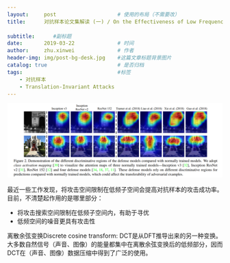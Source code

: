 ```yaml
---
layout:     post   				    # 使用的布局（不需要改）
title:      对抗样本论文集解读 (一) / On the Effectiveness of Low Frequency Perturbations

subtitle:      #副标题
date:       2019-03-22 				# 时间
author:     zhu.xinwei 		    	# 作者
header-img: img/post-bg-desk.jpg 	#这篇文章标题背景图片
catalog: true 						# 是否归档
tags:								#标签
    - 对抗样本
    - Translation-Invariant Attacks
---
```


![](/img/adversarial_examples/different_discriminative_regions.PNG)

最近一些工作发现，将攻击空间限制在低频子空间会提高对抗样本的攻击成功率。目前，不清楚起作用的是哪里部分：
- 将攻击搜索空间限制在低频子空间内，有助于寻优
- 低频空间的噪音更具有攻击性

离散余弦变换Discrete cosine transform: DCT是从DFT推导出来的另一种变换。 大多数自然信号（声音、图像）的能量都集中在离散余弦变换后的低频部分，因而DCT在（声音、图像）数据压缩中得到了广泛的使用。